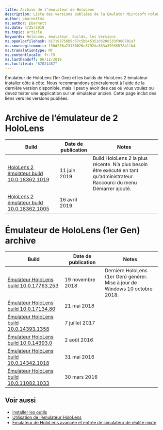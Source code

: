 ```yaml
---
title: Archive de l’émulateur de HoloLens
description: Liste des versions publiées de la Emulator Microsoft HoloLens.
author: pbarnettms
ms.author: pbarnett
ms.date: 4/25/2019
ms.topic: article
keywords: HoloLens, émulateur, Builds, les Versions
ms.openlocfilehash: 017193756b5c57c5bb45351db208533f980701a7
ms.sourcegitcommit: 150d258a23130026c8792da383a3993657841fb4
ms.translationtype: MT
ms.contentlocale: fr-FR
ms.lasthandoff: 06/12/2019
ms.locfileid: "67024487"
---
```

Émulateur de HoloLens (1er Gen) et les builds de HoloLens 2 émulateur installer côte à côte. Nous recommandons généralement à l’aide de la dernière version disponible, mais il peut y avoir des cas où vous voulez ou devez tester une application sur un émulateur ancien. Cette page inclut des liens vers les versions publiées.


# <a name="hololens-2-emulator-archive"></a>Archive de l’émulateur de 2 HoloLens


|  Build |  Date de publication |  Notes | 
|----------|----------|----------|
|  [HoloLens 2 émulateur build 10.0.18362.1019](https://go.microsoft.com/fwlink/?linkid=2095316) | 11 juin 2019 | Build HoloLens 2 la plus récente.  N’a plus besoin être exécuté en tant qu’administrateur.  Raccourci du menu Démarrer ajouté. |
|  [HoloLens 2 émulateur build 10.0.18362.1005](https://go.microsoft.com/fwlink/?linkid=2087187) | 16 avril 2019 |  |


# <a name="hololens-emulator-1st-gen-archive"></a>Émulateur de HoloLens (1er Gen) archive


|  Build |  Date de publication |  Notes | 
|----------|----------|----------|
|  [Émulateur HoloLens build 10.0.17763.253](https://go.microsoft.com/fwlink/?linkid=2065980) | 19 novembre 2018 | Dernière HoloLens (1er Gen) générer. Mise à jour de Windows 10 octobre 2018. |
|  [Émulateur HoloLens build 10.0.17134.80](https://go.microsoft.com/fwlink/?linkid=874531) | 21 mai 2018 | 
|  [Émulateur HoloLens build 10.0.14393.1358](https://go.microsoft.com/fwlink/?linkid=852626) |  7 juillet 2017 |
|  [Émulateur HoloLens build 10.0.14393.0](http://go.microsoft.com/fwlink/?LinkID=823018) |  2 août 2016 |
|  [Émulateur HoloLens build 10.0.14342.1018](http://go.microsoft.com/fwlink/?LinkID=823018) |  31 mai 2016 |
|  [Émulateur HoloLens build 10.0.11082.1033](http://go.microsoft.com/fwlink/?LinkID=724053) |  30 mars 2016 |

## <a name="see-also"></a>Voir aussi
* [Installer les outils](install-the-tools.md)
* [Utilisation de l’émulateur HoloLens](using-the-hololens-emulator.md)
* [Émulateur de HoloLens avancée et entrée de simulateur de réalité mixte](advanced-hololens-emulator-and-mixed-reality-simulator-input.md)
